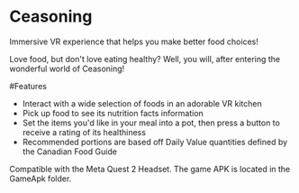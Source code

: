 # Ceasoning
 Immersive VR experience that helps you make better food choices!

Love food, but don't love eating healthy? Well, you will, after entering the wonderful world of Ceasoning!

#Features
- Interact with a wide selection of foods in an adorable VR kitchen
- Pick up food to see its nutrition facts information
- Set the items you'd like in your meal into a pot, then press a button to receive a rating of its healthiness
- Recommended portions are based off Daily Value quantities defined by the Canadian Food Guide

Compatible with the Meta Quest 2 Headset. The game APK is located in the GameApk folder.
